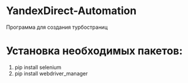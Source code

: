 # YandexDirect-Automation
Программа для создания турбостраниц

# Установка необходимых пакетов:
1) pip install selenium
2) pip install webdriver_manager